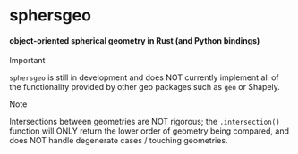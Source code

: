 # sphersgeo

#### object-oriented spherical geometry in Rust (and Python bindings)

> [!IMPORTANT]
> `sphersgeo` is still in development and does NOT currently implement all of the functionality provided by other geo packages such as `geo` or Shapely.

> [!NOTE]
> Intersections between geometries are NOT rigorous; the `.intersection()` function will ONLY return the lower order of geometry being compared, and does NOT handle degenerate cases / touching geometries.
